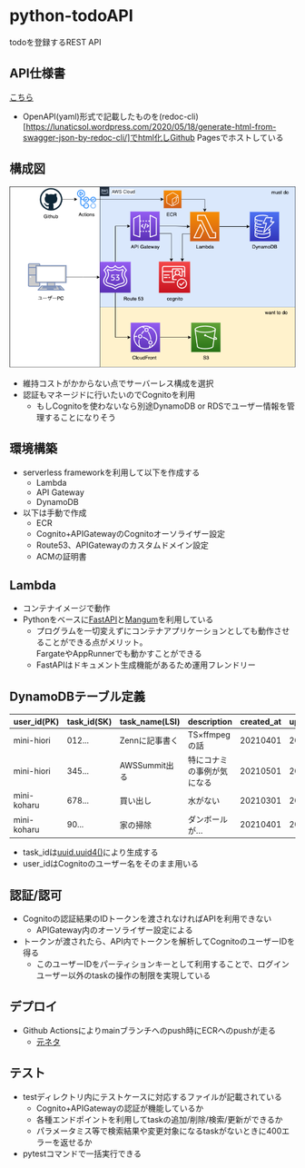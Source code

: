 # python-todoAPI
todoを登録するREST API

## API仕様書
[こちら](https://mini-hiori.github.io/python-todoAPI/)
- OpenAPI(yaml)形式で記載したものを(redoc-cli)[https://lunaticsol.wordpress.com/2020/05/18/generate-html-from-swagger-json-by-redoc-cli/]でhtml化しGithub Pagesでホストしている

## 構成図
![](https://raw.githubusercontent.com/mini-hiori/python-todoAPI/main/docs/architecture.png)
- 維持コストがかからない点でサーバーレス構成を選択
- 認証もマネージドに行いたいのでCognitoを利用
    - もしCognitoを使わないなら別途DynamoDB or RDSでユーザー情報を管理することになりそう

## 環境構築
- serverless frameworkを利用して以下を作成する
    - Lambda
    - API Gateway
    - DynamoDB
- 以下は手動で作成
    - ECR
    - Cognito+APIGatewayのCognitoオーソライザー設定
    - Route53、APIGatewayのカスタムドメイン設定
    - ACMの証明書

## Lambda
- コンテナイメージで動作
- Pythonをベースに[FastAPI](https://fastapi.tiangolo.com/ja/)と[Mangum](https://github.com/jordaneremieff/mangum)を利用している
    - プログラムを一切変えずにコンテナアプリケーションとしても動作させることができる点がメリット。  
    FargateやAppRunnerでも動かすことができる
    - FastAPIはドキュメント生成機能があるため運用フレンドリー

## DynamoDBテーブル定義

| user_id(PK) | task_id(SK) | task_name(LSI) | description | created_at | updated_at | 
| ---- | ---- | ---- | ---- | ---- | ---- |
| mini-hiori | 012... | Zennに記事書く | TS×ffmpegの話 | 20210401 | 20210601 | 
| mini-hiori | 345... | AWSSummit出る | 特にコナミの事例が気になる | 20210501 | 20210501 |
| mini-koharu | 678... | 買い出し | 水がない | 20210301 | 20210404 |
| mini-koharu | 90... | 家の掃除 | ダンボールが… | 20210401 | 20210501 |

- task_idは[uuid.uuid4()](https://dev.classmethod.jp/articles/how-generate-uuid-python-uuid4/)により生成する
- user_idはCognitoのユーザー名をそのまま用いる

## 認証/認可
- Cognitoの認証結果のIDトークンを渡されなければAPIを利用できない
    - APIGateway内のオーソライザー設定による
- トークンが渡されたら、API内でトークンを解析してCognitoのユーザーIDを得る
    - このユーザーIDをパーティションキーとして利用することで、ログインユーザー以外のtaskの操作の制限を実現している

## デプロイ
- Github Actionsによりmainブランチへのpush時にECRへのpushが走る
    - [元ネタ](https://dev.classmethod.jp/articles/github-action-ecr-push/)

## テスト
- testディレクトリ内にテストケースに対応するファイルが記載されている
    - Cognito+APIGatewayの認証が機能しているか
    - 各種エンドポイントを利用してtaskの追加/削除/検索/更新ができるか
    - パラメータミス等で検索結果や変更対象になるtaskがないときに400エラーを返せるか
- pytestコマンドで一括実行できる